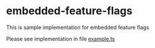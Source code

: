# embedded-feature-flags
This is sample implementation for embedded feature flags


Please see implementation in file 
[example.ts](example.ts)

